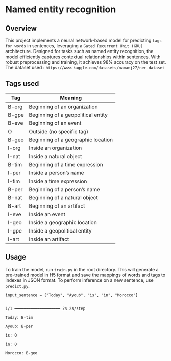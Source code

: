 #  Named entity recognition

## Overview

This project implements a neural network-based model for predicting `tags for words` in sentences, leveraging a `Gated Recurrent Unit (GRU)` architecture. Designed for tasks such as named entity recognition, the model efficiently captures contextual relationships within sentences. With robust preprocessing and training, it achieves 98% accuracy on the test set. The dataset used : `https://www.kaggle.com/datasets/namanj27/ner-dataset`

## Tags used

| **Tag**   | **Meaning**                  |
|-----------|------------------------------|
| B-org     | Beginning of an organization |
| B-gpe     | Beginning of a geopolitical entity |
| B-eve     | Beginning of an event        |
| O         | Outside (no specific tag)    |
| B-geo     | Beginning of a geographic location |
| I-org     | Inside an organization       |
| I-nat     | Inside a natural object      |
| B-tim     | Beginning of a time expression |
| I-per     | Inside a person’s name       |
| I-tim     | Inside a time expression     |
| B-per     | Beginning of a person’s name |
| B-nat     | Beginning of a natural object |
| B-art     | Beginning of an artifact     |
| I-eve     | Inside an event              |
| I-geo     | Inside a geographic location |
| I-gpe     | Inside a geopolitical entity |
| I-art     | Inside an artifact           |


## Usage
To train the model, run `train.py` in the root directory. This will generate a pre-trained model in H5 format and save the mappings of words and tags to indexes in JSON format. To perform inference on a new sentence, use `predict.py`.

```
input_sentence = ["Today", "Ayoub", "is", "in", "Morocco"]


1/1 ━━━━━━━━━━━━━━━━━━━━ 2s 2s/step

Today: B-tim

Ayoub: B-per

is: O

in: O

Morocco: B-geo
```
